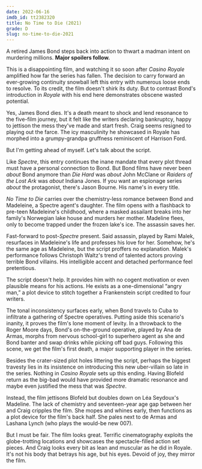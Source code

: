 ```yaml
---
date: 2022-06-16
imdb_id: tt2382320
title: No Time to Die (2021)
grade: D
slug: no-time-to-die-2021
---
```


A retired James Bond steps back into action to thwart a madman intent on murdering millions. **Major spoilers follow.**

<!-- end -->

This is a disappointing film, and watching it so soon after <span data-imdb-id="tt0381061">_Casino Royale_</span> amplified how far the series has fallen. The decision to carry forward an ever-growing continuity snowball left this entry with numerous loose ends to resolve. To its credit, the film doesn't shirk its duty. But to contrast Bond's introduction in _Royale_ with his end here demonstrates obscene wasted potential.

Yes, James Bond dies. It's a death meant to shock and lend resonance to the five-film journey, but it felt like the writers declaring bankruptcy, happy to jettison the mess they've made and start fresh. Craig seems resigned to playing out the farce. The icy masculinity he showcased in Royale has morphed into a grumpy-grandpa gruffness reminiscent of Harrison Ford.

But I'm getting ahead of myself. Let's talk about the script.

Like <span data-imdb-id="tt2379713">_Spectre_</span>, this entry continues the inane mandate that every plot thread must have a personal connection to Bond. But Bond films have never been _about_ Bond anymore than <span data-imdb-id="tt0095016">_Die Hard_</span> was _about_ John McClane or <span data-imdb-id="tt0082971">_Raiders of the Lost Ark_</span> was _about_ Indiana Jones. If you want an espionage series _about_ the protagonist, there's Jason Bourne. His name's in every title.

_No Time to Die_ carries over the chemistry-less romance between Bond and Madeleine, a Spectre agent's daughter. The film opens with a flashback to pre-teen Madeleine's childhood, where a masked assailant breaks into her family's Norwegian lake house and murders her mother. Madeline flees, only to become trapped under the frozen lake's ice. The assassin saves her.

Fast-forward to post-_Spectre_ present. Said assassin, played by Rami Malek, resurfaces in Madeleine's life and professes his love for her. Somehow, he's the same age as Madeleine, but the script proffers no explanation. Malek's performance follows Christoph Waltz's trend of talented actors proving terrible Bond villains. His intelligible accent and detached performance feel pretentious.

The script doesn't help. It provides him with no cogent motivation or even plausible means for his actions. He exists as a one-dimensional “angry man,” a plot device to stitch together a Frankenstein script credited to four writers.

The tonal inconsistency surfaces early, when Bond travels to Cuba to infiltrate a gathering of Spectre operatives. Putting aside this scenario's inanity, it proves the film's lone moment of levity. In a throwback to the Roger Moore days, Bond's on-the-ground operative, played by Ana de Armas, morphs from nervous school-girl to superhero agent as she and Bond banter and swap drinks while picking off bad guys. Following this scene, we get the film's first death, a major supporting player in the series.

Besides the crater-sized plot holes littering the script, perhaps the biggest travesty lies in its insistence on introducing this new uber-villain so late in the series. Nothing in _Casino Royale_ sets up this ending. Having Blofeld return as the big-bad would have provided more dramatic resonance and maybe even justified the mess that was _Spectre_.

Instead, the film jettisons Blofeld but doubles down on Léa Seydoux's Madeline. The lack of chemistry and seventeen-year age gap between her and Craig cripples the film. She mopes and whines early, then functions as a plot device for the film's back half. She pales next to de Armas and Lashana Lynch (who plays the would-be new 007).

But I must be fair. The film looks great. Terrific cinematography exploits the globe-trotting locations and showcases the spectacle-filled action set pieces. And Craig looks every bit as lean and muscular as he did in Royale. It's not his body that betrays his age, but his eyes. Devoid of joy, they mirror the film.